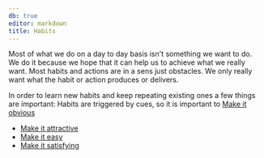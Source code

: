 ```yaml
---
db: true
editor: markdown
title: Habits
---
```


Most of what we do on a day to day basis isn\'t something we want to do.
We do it because we hope that it can help us to achieve what we really
want. Most habits and actions are in a sens just obstacles. We only
really want what the habit or action produces or delivers.

In order to learn new habits and keep repeating existing ones a few
things are important: Habits are triggered by cues, so it is important
to [Make it obvious](/database/make_it_obvious)

-   [Make it attractive](/database/make_it_attractive)
-   [Make it easy](/database/make_it_easy)
-   [Make it satisfying](/database/make_it_satisfying)
